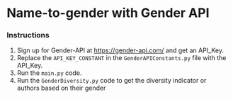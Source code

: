 # Name-to-gender with Gender API

### Instructions
1. Sign up for Gender-API at https://gender-api.com/ and get an API_Key.
2. Replace the `API_KEY_CONSTANT` in the `GenderAPIConstants.py` file with the API_Key.
3. Run the `main.py` code.
4. Run the `GenderDiversity.py` code to get the diversity indicator or authors based on their gender